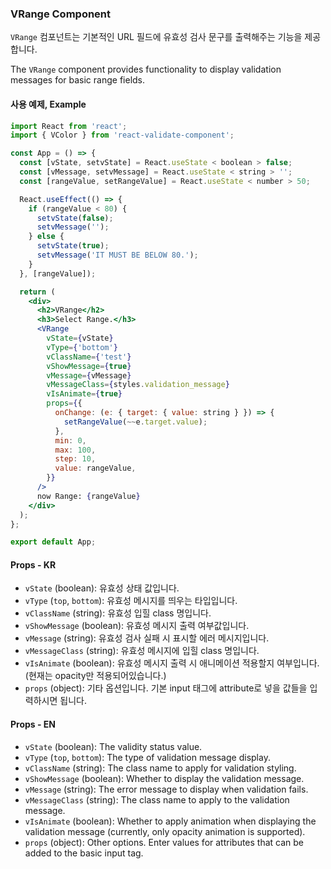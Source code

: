 ### VRange Component

`VRange` 컴포넌트는 기본적인 URL 필드에 유효성 검사 문구를 출력해주는 기능을 제공합니다.

The `VRange` component provides functionality to display validation messages for basic range fields.

#### 사용 예제, Example

```jsx
import React from 'react';
import { VColor } from 'react-validate-component';

const App = () => {
  const [vState, setvState] = React.useState < boolean > false;
  const [vMessage, setvMessage] = React.useState < string > '';
  const [rangeValue, setRangeValue] = React.useState < number > 50;

  React.useEffect(() => {
    if (rangeValue < 80) {
      setvState(false);
      setvMessage('');
    } else {
      setvState(true);
      setvMessage('IT MUST BE BELOW 80.');
    }
  }, [rangeValue]);

  return (
    <div>
      <h2>VRange</h2>
      <h3>Select Range.</h3>
      <VRange
        vState={vState}
        vType={'bottom'}
        vClassName={'test'}
        vShowMessage={true}
        vMessage={vMessage}
        vMessageClass={styles.validation_message}
        vIsAnimate={true}
        props={{
          onChange: (e: { target: { value: string } }) => {
            setRangeValue(~~e.target.value);
          },
          min: 0,
          max: 100,
          step: 10,
          value: rangeValue,
        }}
      />
      now Range: {rangeValue}
    </div>
  );
};

export default App;
```

#### Props - KR

- `vState` (boolean): 유효성 상태 값입니다.
- `vType` (`top`, `bottom`): 유효성 메시지를 띄우는 타입입니다.
- `vClassName` (string): 유효성 입힐 class 명입니다.
- `vShowMessage` (boolean): 유효성 메시지 출력 여부값입니다.
- `vMessage` (string): 유효성 검사 실패 시 표시할 에러 메시지입니다.
- `vMessageClass` (string): 유효성 메시지에 입힐 class 명입니다.
- `vIsAnimate` (boolean): 유효성 메시지 출력 시 애니메이션 적용할지 여부입니다. (현재는 opacity만 적용되어있습니다.)
- `props` (object): 기타 옵션입니다. 기본 input 태그에 attribute로 넣을 값들을 입력하시면 됩니다.

#### Props - EN

- `vState` (boolean): The validity status value.
- `vType` (`top`, `bottom`): The type of validation message display.
- `vClassName` (string): The class name to apply for validation styling.
- `vShowMessage` (boolean): Whether to display the validation message.
- `vMessage` (string): The error message to display when validation fails.
- `vMessageClass` (string): The class name to apply to the validation message.
- `vIsAnimate` (boolean): Whether to apply animation when displaying the validation message (currently, only opacity animation is supported).
- `props` (object): Other options. Enter values for attributes that can be added to the basic input tag.
